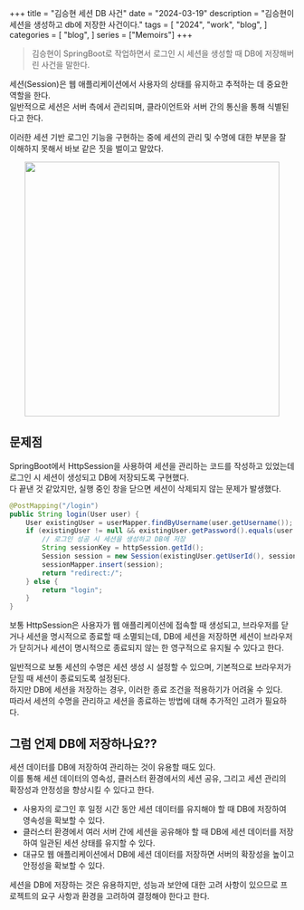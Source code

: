 +++
title = "김승현 세션 DB 사건"
date = "2024-03-19"
description = "김승현이 세션을 생성하고 db에 저장한 사건이다."
tags = [
    "2024",
    "work",
    "blog",
]
categories = [
    "blog",
]
series = ["Memoirs"]
+++

> 김승현이 SpringBoot로 작업하면서 로그인 시 세션을 생성할 때 DB에 저장해버린 사건을 말한다.

세션(Session)은 웹 애플리케이션에서 사용자의 상태를 유지하고 추적하는 데 중요한 역할을 한다. <br>
일반적으로 세션은 서버 측에서 관리되며, 클라이언트와 서버 간의 통신을 통해 식별된다고 한다.

이러한 세션 기반 로그인 기능을 구현하는 중에 세션의 관리 및 수명에 대한 부분을 잘 이해하지 못해서 바보 같은 짓을 벌이고 말았다.

<p align="center"><img src="https://github.com/kmseunh/FastAPI/assets/105186724/d2724ff5-7b00-44d3-9239-299712ddfe04" width="450"></p>

<!--more-->

## 문제점

SpringBoot에서 HttpSession을 사용하여 세션을 관리하는 코드를 작성하고 있었는데 로그인 시 세션이 생성되고 DB에 저장되도록 구현했다. <br>
다 끝낸 것 같았지만, 실행 중인 창을 닫으면 세션이 삭제되지 않는 문제가 발생했다. <br>

```java
@PostMapping("/login")
public String login(User user) {
    User existingUser = userMapper.findByUsername(user.getUsername());
    if (existingUser != null && existingUser.getPassword().equals(user.getPassword())) {
        // 로그인 성공 시 세션을 생성하고 DB에 저장
        String sessionKey = httpSession.getId();
        Session session = new Session(existingUser.getUserId(), sessionKey);
        sessionMapper.insert(session);
        return "redirect:/";
    } else {
        return "login";
    }
}
```

보통 HttpSession은 사용자가 웹 애플리케이션에 접속할 때 생성되고, 브라우저를 닫거나 세션을 명시적으로 종료할 때 소멸되는데, DB에 세션을 저장하면 세션이 브라우저가 닫히거나 세션이 명시적으로 종료되지 않는 한 영구적으로 유지될 수 있다고 한다.

일반적으로 보통 세션의 수명은 세션 생성 시 설정할 수 있으며, 기본적으로 브라우저가 닫힐 때 세션이 종료되도록 설정된다. <br>
하지만 DB에 세션을 저장하는 경우, 이러한 종료 조건을 적용하기가 어려울 수 있다. <br>
따라서 세션의 수명을 관리하고 세션을 종료하는 방법에 대해 추가적인 고려가 필요하다.

## 그럼 언제 DB에 저장하나요??

세션 데이터를 DB에 저장하여 관리하는 것이 유용할 때도 있다. <br>
이를 통해 세션 데이터의 영속성, 클러스터 환경에서의 세션 공유, 그리고 세션 관리의 확장성과 안정성을 향상시킬 수 있다고 한다.

- 사용자의 로그인 후 일정 시간 동안 세션 데이터를 유지해야 할 때 DB에 저장하여 영속성을 확보할 수 있다.
- 클러스터 환경에서 여러 서버 간에 세션을 공유해야 할 때 DB에 세션 데이터를 저장하여 일관된 세션 상태를 유지할 수 있다.
- 대규모 웹 애플리케이션에서 DB에 세션 데이터를 저장하면 서버의 확장성을 높이고 안정성을 확보할 수 있다.

세션을 DB에 저장하는 것은 유용하지만, 성능과 보안에 대한 고려 사항이 있으므로 프로젝트의 요구 사항과 환경을 고려하여 결정해야 한다고 한다.
